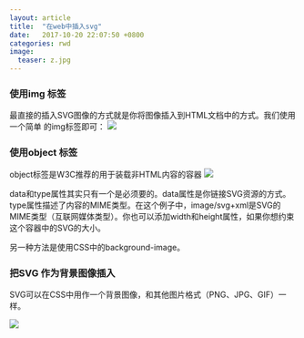 ```yaml
---
layout: article
title:  "在web中插入svg"
date:   2017-10-20 22:07:50 +0800
categories: rwd 
image:
  teaser: z.jpg
---
```


### 使用img 标签
最直接的插入SVG图像的方式就是你将图像插入到HTML文档中的方式。我们使用一个简单
的img标签即可：
<img src="https://qiurulin.github.io/images/q.jpg">

### 使用object 标签
object标签是W3C推荐的用于装载非HTML内容的容器
<img src="https://qiurulin.github.io/images/o.jpg">

data和type属性其实只有一个是必须要的。data属性是你链接SVG资源的方式。type属性描述了内容的MIME类型。在这个例子中，image/svg+xml是SVG的MIME类型（互联网媒体类型）。你也可以添加width和height属性，如果你想约束这个容器中的SVG的大小。

另一种方法是使用CSS中的background-image。

### 把SVG 作为背景图像插入
SVG可以在CSS中用作一个背景图像，和其他图片格式（PNG、JPG、GIF）一样。

<img src="https://qiurulin.github.io/images/p.jpg">